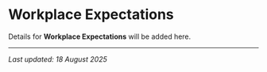 # Workplace Expectations

Details for **Workplace Expectations** will be added here.

---

*Last updated: 18 August 2025*